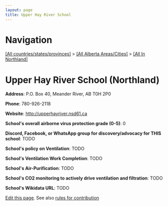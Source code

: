 ```yaml
---
layout: page
title: Upper Hay River School
---
```

# Navigation

[[All countries/states/provinces]](../../..) > [[All Alberta Areas/Cities]](../..) > [[All In Northland]](..)

# Upper Hay River School (Northland)

**Address**: P.O. Box 40, Meander River, AB T0H 2P0

**Phone**: 780-926-2118

**Website**: <http://upperhayriver.nsd61.ca>

**School's overall airborne virus protection grade (0-5)**: 0

**Discord, Facebook, or WhatsApp group for discovery/advocacy for THIS school**: TODO

**School's policy on Ventilation**: TODO

**School's Ventilation Work Completion**: TODO

**School's Air-Purification**: TODO

**School's CO2 monitoring to actively drive ventilation and filtration**: TODO

**School's Wikidata URL**: TODO


[Edit this page](https://github.com/ventilate-schools/AB/edit/main/./Northland/Upper_Hay_River_School.md). See also [rules for contribution](../../../contribution-rules/)